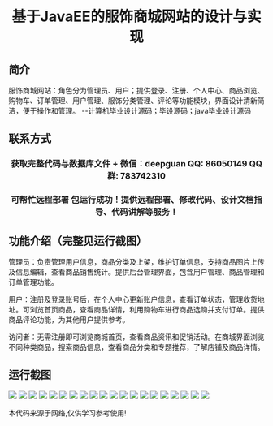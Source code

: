 <p><h1 align="center">基于JavaEE的服饰商城网站的设计与实现</h1></p>

## 简介
服饰商城网站：角色分为管理员、用户；提供登录、注册、个人中心、商品浏览、购物车、订单管理、用户管理、服饰分类管理、评论等功能模块，界面设计清新简洁，便于操作和管理。    --计算机毕业设计源码；毕设源码；java毕业设计源码


## 联系方式
<p><h3 align="center">获取完整代码与数据库文件 + 微信：deepguan QQ: 86050149 QQ群: 783742310</h3></p>
<p><h3 align="center">可帮忙远程部署 包运行成功！提供远程部署、修改代码、设计文档指导、代码讲解等服务！</h3></p>

## 功能介绍（完整见运行截图）
管理员：负责管理用户信息，商品分类及上架，维护订单信息，支持商品图片上传及信息编辑，查看商品销售统计。提供后台管理界面，包含用户管理、商品管理和订单管理功能。

用户：注册及登录账号后，在个人中心更新账户信息，查看订单状态，管理收货地址。可浏览首页商品，查看商品详情，利用购物车进行商品选购并支付订单。提供商品评论功能，为其他用户提供参考。

访问者：无需注册即可浏览商城首页，查看商品资讯和促销活动。在商城界面浏览不同种类商品，搜索商品信息，查看商品分类和专题推荐，了解店铺及商品详情。


## 运行截图
![](img/001.jpg)
![](img/002.jpg)
![](img/003.jpg)
![](img/004.jpg)
![](img/005.jpg)
![](img/006.jpg)
![](img/007.jpg)
![](img/008.jpg)
![](img/009.jpg)
![](img/010.jpg)
![](img/011.jpg)
![](img/012.jpg)
![](img/013.jpg)
![](img/014.jpg)
![](img/015.jpg)
![](img/016.jpg)
![](img/017.jpg)
![](img/018.jpg)
![](img/019.jpg)
![](img/020.jpg)

<p>本代码来源于网络,仅供学习参考使用!</p>
